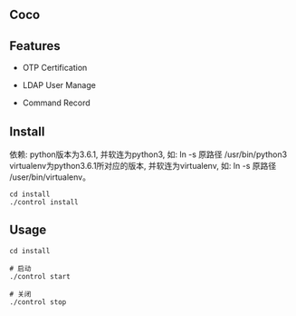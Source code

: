Coco
----

## Features

* OTP Certification

* LDAP User Manage

* Command Record


## Install

依赖:
python版本为3.6.1, 并软连为python3, 如: ln -s 原路径 /usr/bin/python3
virtualenv为python3.6.1所对应的版本, 并软连为virtualenv, 如: ln -s 原路径 /user/bin/virtualenv。

```
cd install
./control install
```


## Usage

```
cd install

# 启动
./control start

# 关闭
./control stop
```
